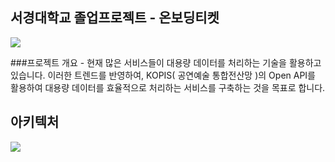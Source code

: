 ## 서경대학교 졸업프로젝트 - 온보딩티켓
<p align="left">
  <img src="https://github.com/SKUWooU/.github/assets/126756270/453866d6-8496-413a-87c5-4f90934f3e88">
</p>
###프로젝트 개요
- 현재 많은 서비스들이 대용량 데이터를 처리하는 기술을 활용하고 있습니다. 이러한 트렌드를 반영하여, KOPIS( 공연예술 통합전산망 )의 Open API를 활용하여 대용량 데이터를 효율적으로 처리하는 서비스를 구축하는 것을 목표로 합니다. 

## 아키텍처
<p align="left">
  <img src="https://github.com/SKUWooU/.github/assets/126756270/721803e0-ae67-4ecd-9f4b-a7abc39ed05a">
</p>


<!--

**Here are some ideas to get you started:**

🙋‍♀️ A short introduction - what is your organization all about?
🌈 Contribution guidelines - how can the community get involved?
👩‍💻 Useful resources - where can the community find your docs? Is there anything else the community should know?
🍿 Fun facts - what does your team eat for breakfast?
🧙 Remember, you can do mighty things with the power of [Markdown](https://docs.github.com/github/writing-on-github/getting-started-with-writing-and-formatting-on-github/basic-writing-and-formatting-syntax)
-->
